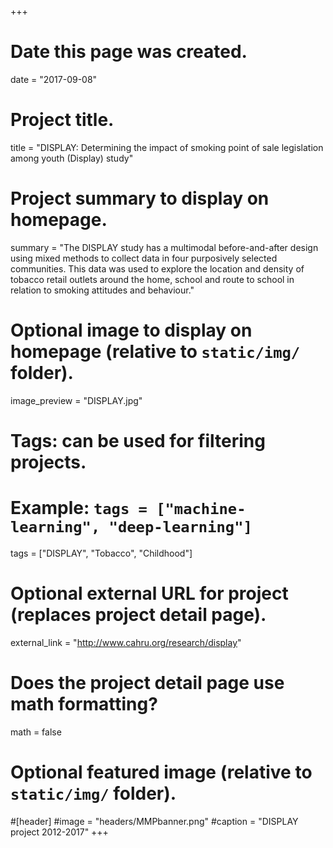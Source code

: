 +++
# Date this page was created.
date = "2017-09-08"
  
# Project title.
title = "DISPLAY: Determining the impact of smoking point of sale legislation among youth (Display) study"
  
# Project summary to display on homepage.
summary = "The DISPLAY study has a multimodal before-and-after design using mixed methods to collect data in four purposively selected communities. This data was used to explore the location and density of tobacco retail outlets around the home, school and route to school in relation to smoking attitudes and behaviour."
  
# Optional image to display on homepage (relative to `static/img/` folder).
image_preview = "DISPLAY.jpg"
  
# Tags: can be used for filtering projects.
# Example: `tags = ["machine-learning", "deep-learning"]`
tags = ["DISPLAY", "Tobacco", "Childhood"]
  
# Optional external URL for project (replaces project detail page).
external_link = "http://www.cahru.org/research/display"
  
# Does the project detail page use math formatting?
math = false
  
# Optional featured image (relative to `static/img/` folder).
#[header]
#image = "headers/MMPbanner.png"
#caption = "DISPLAY project 2012-2017"
+++



